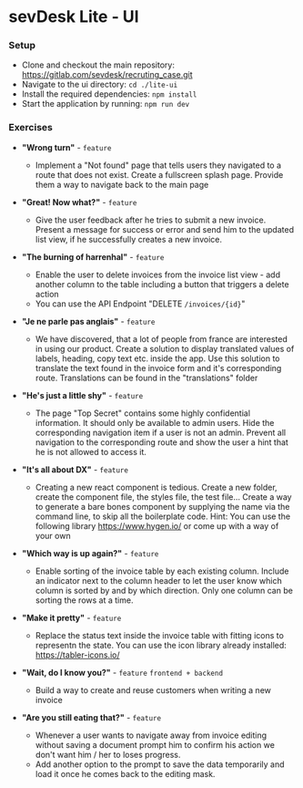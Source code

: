 # sevDesk Lite - UI

### Setup
- Clone and checkout the main repository: https://gitlab.com/sevdesk/recruting_case.git
- Navigate to the ui directory: `cd ./lite-ui`
- Install the required dependencies: `npm install`
- Start the application by running: `npm run dev`

### Exercises
- **"Wrong turn"** - `feature`
  - Implement a "Not found" page that tells users they navigated to a route that does not exist. Create a fullscreen splash page.
    Provide them a way to navigate back to the main page

- **"Great! Now what?"** - `feature`
  - Give the user feedback after he tries to submit a new invoice. Present a message for success or error and send him to the updated list view, if he successfully creates a new invoice.
- **"The burning of harrenhal"** - `feature`
  - Enable the user to delete invoices from the invoice list view - add another column to the table including a button that triggers a delete action
  - You can use the API Endpoint "DELETE `/invoices/{id}`"
- **"Je ne parle pas anglais"** - `feature`
  - We have discovered, that a lot of people from france are interested in using our product. Create a solution to display translated values of labels, heading, copy text etc. inside the app. Use this solution to translate the text found in the invoice form and it's corresponding route. Translations can be found in the "translations" folder
- **"He's just a little shy"** - `feature`
  - The page "Top Secret" contains some highly confidential information. It should only be available to admin users. Hide the corresponding navigation item if a user is not an admin. Prevent all navigation to the corresponding route and show the user a hint that he is not allowed to access it.
- **"It's all about DX"** - `feature`
  - Creating a new react component is tedious. Create a new folder, create the component file, the styles file, the test file... Create a way to generate a bare bones component by supplying the name via the command line, to skip all the boilerplate code. Hint: You can use the following library https://www.hygen.io/ or come up with a way of your own
- **"Which way is up again?"** - `feature`
  - Enable sorting of the invoice table by each existing column. Include an indicator next to the column header to let the user know which column is sorted by and by which direction. Only one column can be sorting the rows at a time.
- **"Make it pretty"** - `feature`
  - Replace the status text inside the invoice table with fitting icons to representn the state. You can use the icon library already installed: https://tabler-icons.io/
- **"Wait, do I know you?"** - `feature` `frontend + backend`
  - Build a way to create and reuse customers when writing a new invoice
- **"Are you still eating that?"** - `feature`
  - Whenever a user wants to navigate away from invoice editing without saving a document prompt him to confirm his action we don't want him / her to loses progress.
  - Add another option to the prompt to save the data temporarily and load it once he comes back to the editing mask.